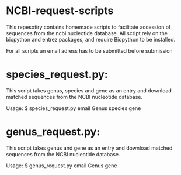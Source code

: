 # NCBI-request-scripts
This repesotiry contains homemade scripts to facilitate accession of sequences from the ncbi nucleotide database. All script rely on the biopython and entrez packages, and require Biopython to be installed.

For all scripts an email adress has to be submitted before submission

# species_request.py: 

This script takes genus, species and gene as an entry and download matched sequences from the NCBI nucleotide database.

Usage: $ species_request.py email Genus species gene


# genus_request.py: 

This script takes genus and gene as an entry and download matched sequences from the NCBI nucleotide database.

Usage: $ genus_request.py email Genus gene 
